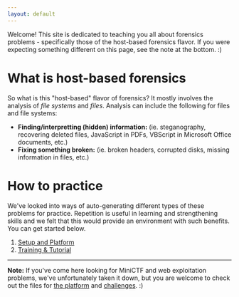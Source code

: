 ```yaml
---
layout: default
---
```


Welcome! This site is dedicated to teaching you all about forensics problems - 
specifically those of the host-based forensics flavor. If you were expecting
something different on this page, see the note at the bottom. :)


# What is host-based forensics

So what is this "host-based" flavor of forensics? It mostly involves the 
analysis of _file systems_ and _files_. Analysis can include the following for 
files and file systems:

* **Finding/interpretting (hidden) information:** (ie. steganography, recovering deleted files, JavaScript in PDFs, VBScript in Microsoft Office documents, etc.)
* **Fixing something broken:** (ie. broken headers, corrupted disks, missing information in files, etc.)


# How to practice

We've looked into ways of auto-generating different types of these problems for
practice. Repetition is useful in learning and strengthening skills and we felt 
that this would provide an environment with such benefits. You can get started 
below.

1. [Setup and Platform](./platform.md)
2. [Training & Tutorial](./training.md)


-----

**Note:**
If you've come here looking for MiniCTF and web exploitation problems, we've 
unfortunately taken it down, but you are welcome to check out the files for 
[the platform](https://github.com/zaratec/miniCTF-platform) and [challenges](https://github.com/zwade/minictf). :)

